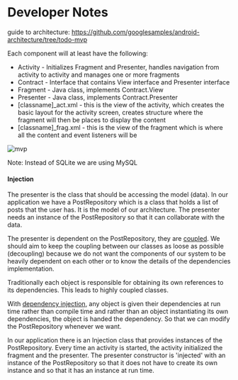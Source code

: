 # Developer Notes

guide to architecture: https://github.com/googlesamples/android-architecture/tree/todo-mvp

Each component will at least have the following: 

- Activity - Initializes Fragment and Presenter, handles navigation from activity to activity and manages one or more fragments
- Contract - Interface that contains View interface and Presenter interface
- Fragment - Java class, implements Contract.View
- Presenter - Java class, implements Contract.Presenter
- [classname]_act.xml - this is the view of the activity, which creates the basic layout for the activity screen, creates structure where the fragment will then be places to display the content
- [classname]_frag.xml - this is the view of the fragment which is where all the content and event listeners will be

![mvp](C:\Users\lucer_000\Pictures\mvp.png)

Note: Instead of SQLite we are using MySQL



#### Injection

The presenter is the class that should be accessing the model (data). In our application we have a PostRepository which is a class that holds a list of posts that the user has. It is the model of our architecture. The presenter needs an instance of the PostRepository so that it can collaborate with the data. 

The presenter is dependent on the PostRepository, they are [coupled](https://softwareengineering.stackexchange.com/questions/244476/what-is-decoupling-and-what-development-areas-can-it-apply-to). We should aim to keep the coupling between our classes as loose as possible (decoupling) because we do not want the components of our system to be heavily dependent on each other or to know the details of the dependencies implementation. 

Traditionally each object is responsible for obtaining its own references to its dependencies. This leads to highly coupled classes.

With [dependency injection](https://stackoverflow.com/questions/130794/what-is-dependency-injection), any object is given their dependencies at run time rather than compile time and rather than an object instantiating its own dependencies, the object is handed the dependency. So that we can modify the PostRepository whenever we want.

In our application there is an Injection class that provides instances of the PostRepository. Every time an activity is started, the activity initialized the fragment and the presenter. The presenter constructor is 'injected' with an instance of the PostRepository so that it does not have to create its own instance and so that it has an instance at run time.